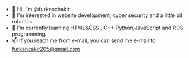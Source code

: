 - 👋 Hi, I’m @furkanchakir
- 👀 I’m interested in website development, cyber security and a little bit robotics.
- 🌱 I’m currently learning HTML&CSS , C++,Python,JavaScript and ROS programming.
- 📫 If you reach me from e-mail, you can send me e-mail to furkancakir205@gmail.com

<!---
furkanchakir/furkanchakir is a ✨ special ✨ repository because its `README.md` (this file) appears on your GitHub profile.
You can click the Preview link to take a look at your changes.
--->
